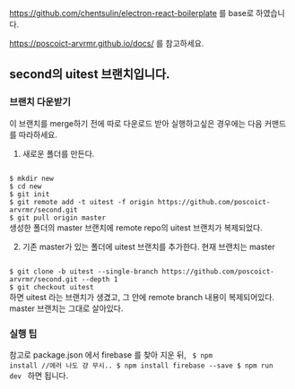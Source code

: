 https://github.com/chentsulin/electron-react-boilerplate 를 base로 하였습니다. 

https://poscoict-arvrmr.github.io/docs/ 를 참고하세요.

## second의 uitest 브랜치입니다.

### 브랜치 다운받기
이 브랜치를 merge하기 전에 따로 다운로드 받아 실행하고싶은 경우에는 다음 커맨드를 따라하세요.

1) 새로운 폴더를 만든다.
<code>
$ mkdir new
$ cd new
$ git init
$ git remote add -t uitest -f origin https://github.com/poscoict-arvrmr/second.git
$ git pull origin master
</code>
생성한 폴더의 master 브랜치에 remote repo의 uitest 브랜치가 복제되었다.


2) 기존 master가 있는 폴더에 uitest 브랜치를 추가한다.
현재 브랜치는 master
<code>
$ git clone -b uitest --single-branch https://github.com/poscoict-arvrmr/second.git --depth 1
$ git checkout uitest
</code>
하면 uitest 라는 브랜치가 생겼고, 그 안에 remote branch 내용이 복제되어있다.
master 브랜치는 그대로 살아있다.

### 실행 팁 
참고로 package.json 에서 firebase 를 찾아 지운 뒤,
<code>
$ npm install
//에러 나도 걍 무시..
$ npm install firebase --save 
$ npm run dev 
</code>
하면 됩니다.
